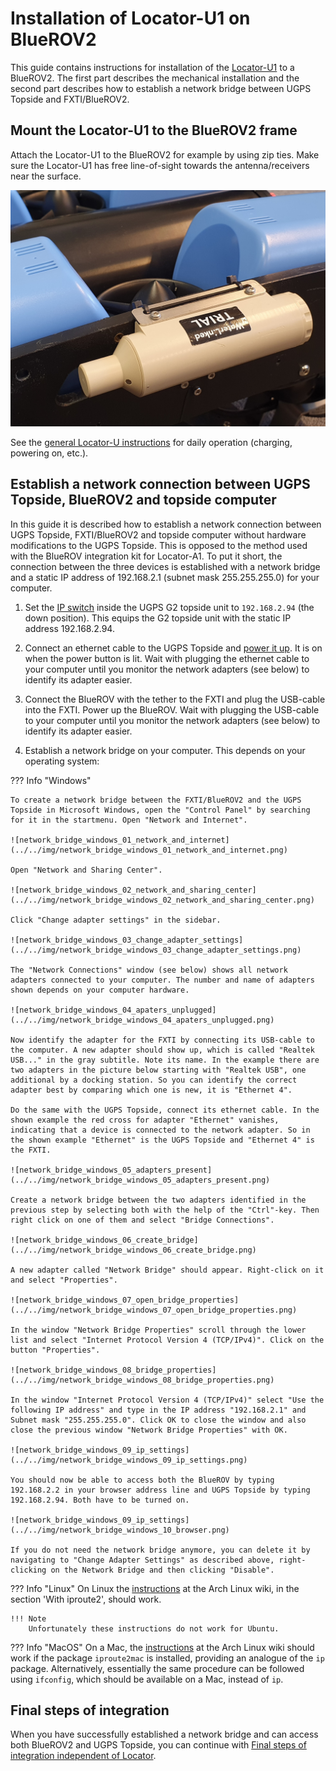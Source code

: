 # Installation of Locator-U1 on BlueROV2

This guide contains instructions for installation of the [Locator-U1](../../locators/locator-u1) to a BlueROV2. The first part describes the mechanical installation and the second part describes how to establish a network bridge between UGPS Topside and FXTI/BlueROV2.

## Mount the Locator-U1 to the BlueROV2 frame

Attach the Locator-U1 to the BlueROV2 for example by using zip ties. Make sure the Locator-U1 has free line-of-sight towards the antenna/receivers near the surface.

![bluerov2_mounting_a1](../../img/bluerov2_mounting_u1.jpg)

See the [general Locator-U instructions](../locators/locator-u1.md) for daily operation (charging, powering on, etc.).

## Establish a network connection between UGPS Topside, BlueROV2 and topside computer

<!-- does ugps topside always have external ethernet port? -->
In this guide it is described how to establish a network connection between UGPS Topside, FXTI/BlueROV2 and topside computer without hardware modifications to the UGPS Topside. This is opposed to the method used with the BlueROV integration kit for Locator-A1. To put it short, the connection between the three devices is established with a network bridge and a static IP address of 192.168.2.1 (subnet mask 255.255.255.0) for your computer.

1. Set the [IP switch](../../network-settings/#ethernet) inside the UGPS G2 topside unit to `192.168.2.94` (the down position). This equips the G2 topside unit with the static IP address 192.168.2.94.

2. Connect an ethernet cable to the UGPS Topside and [power it up](https://waterlinked.github.io/underwater-gps/power-supply/). It is on when the power button is lit. Wait with plugging the ethernet cable to your computer until you monitor the network adapters (see below) to identify its adapter easier.

3. Connect the BlueROV with the tether to the FXTI and plug the USB-cable into the FXTI. Power up the BlueROV. Wait with plugging the USB-cable to your computer until you monitor the network adapters (see below) to identify its adapter easier.

4. Establish a network bridge on your computer. This depends on your operating system:

??? Info "Windows"

	To create a network bridge between the FXTI/BlueROV2 and the UGPS Topside in Microsoft Windows, open the "Control Panel" by searching for it in the startmenu. Open "Network and Internet".

	![network_bridge_windows_01_network_and_internet](../../img/network_bridge_windows_01_network_and_internet.png)

	Open "Network and Sharing Center".

	![network_bridge_windows_02_network_and_sharing_center](../../img/network_bridge_windows_02_network_and_sharing_center.png)

	Click "Change adapter settings" in the sidebar.

	![network_bridge_windows_03_change_adapter_settings](../../img/network_bridge_windows_03_change_adapter_settings.png)

	The "Network Connections" window (see below) shows all network adapters connected to your computer. The number and name of adapters shown depends on your computer hardware.

	![network_bridge_windows_04_apaters_unplugged](../../img/network_bridge_windows_04_apaters_unplugged.png)

	Now identify the adapter for the FXTI by connecting its USB-cable to the computer. A new adapter should show up, which is called "Realtek USB..." in the gray subtitle. Note its name. In the example there are two adapters in the picture below starting with "Realtek USB", one additional by a docking station. So you can identify the correct adapter best by comparing which one is new, it is "Ethernet 4".

	Do the same with the UGPS Topside, connect its ethernet cable. In the shown example the red cross for adapter "Ethernet" vanishes, indicating that a device is connected to the network adapter. So in the shown example "Ethernet" is the UGPS Topside and "Ethernet 4" is the FXTI.

	![network_bridge_windows_05_adapters_present](../../img/network_bridge_windows_05_adapters_present.png)

	Create a network bridge between the two adapters identified in the previous step by selecting both with the help of the "Ctrl"-key. Then right click on one of them and select "Bridge Connections".

	![network_bridge_windows_06_create_bridge](../../img/network_bridge_windows_06_create_bridge.png)

	A new adapter called "Network Bridge" should appear. Right-click on it and select "Properties".

	![network_bridge_windows_07_open_bridge_properties](../../img/network_bridge_windows_07_open_bridge_properties.png)

	In the window "Network Bridge Properties" scroll through the lower list and select "Internet Protocol Version 4 (TCP/IPv4)". Click on the button "Properties".

	![network_bridge_windows_08_bridge_properties](../../img/network_bridge_windows_08_bridge_properties.png)

	In the window "Internet Protocol Version 4 (TCP/IPv4)" select "Use the following IP address" and type in the IP address "192.168.2.1" and Subnet mask "255.255.255.0". Click OK to close the window and also close the previous window "Network Bridge Properties" with OK.

	![network_bridge_windows_09_ip_settings](../../img/network_bridge_windows_09_ip_settings.png)

	You should now be able to access both the BlueROV by typing 192.168.2.2 in your browser address line and UGPS Topside by typing 192.168.2.94. Both have to be turned on.

	![network_bridge_windows_09_ip_settings](../../img/network_bridge_windows_10_browser.png)

	If you do not need the network bridge anymore, you can delete it by navigating to "Change Adapter Settings" as described above, right-clicking on the Network Bridge and then clicking "Disable".

??? Info "Linux"
	On Linux the [instructions](https://wiki.archlinux.org/title/Network_bridge) at the Arch Linux wiki, in the section 'With iproute2', should work.

	!!! Note
		Unfortunately these instructions do not work for Ubuntu.

??? Info "MacOS"
	On a Mac, the [instructions](https://wiki.archlinux.org/title/Network_bridge) at the Arch Linux wiki should work if the package `iproute2mac` is installed, providing an analogue of the `ip` package. Alternatively, essentially the same procedure can be followed using `ifconfig`, which should be available on a Mac, instead of `ip`.

## Final steps of integration

When you have successfully established a network bridge and can access both BlueROV2 and UGPS Topside, you can continue with [Final steps of integration independent of Locator](bluerov-integration.md#final-steps-of-integration-independent-of-locator).